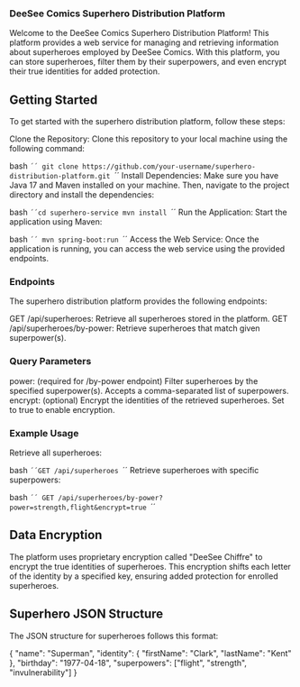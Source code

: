 ### DeeSee Comics Superhero Distribution Platform
Welcome to the DeeSee Comics Superhero Distribution Platform! This platform provides a web service for managing and retrieving information about superheroes employed by DeeSee Comics. With this platform, you can store superheroes, filter them by their superpowers, and even encrypt their true identities for added protection.

## Getting Started
To get started with the superhero distribution platform, follow these steps:

Clone the Repository: Clone this repository to your local machine using the following command:

bash
`´´
git clone https://github.com/your-username/superhero-distribution-platform.git
`´´
Install Dependencies: Make sure you have Java 17 and Maven installed on your machine. Then, navigate to the project directory and install the dependencies:

bash
`´´cd superhero-service
mvn install
`´´
Run the Application: Start the application using Maven:

bash
`´´
mvn spring-boot:run
`´´
Access the Web Service: Once the application is running, you can access the web service using the provided endpoints.

### Endpoints
The superhero distribution platform provides the following endpoints:

GET /api/superheroes: Retrieve all superheroes stored in the platform.
GET /api/superheroes/by-power: Retrieve superheroes that match given superpower(s).

### Query Parameters
power: (required for /by-power endpoint) Filter superheroes by the specified superpower(s). Accepts a comma-separated list of superpowers.
encrypt: (optional) Encrypt the identities of the retrieved superheroes. Set to true to enable encryption.

### Example Usage
Retrieve all superheroes:

bash
`´´GET /api/superheroes `´´
Retrieve superheroes with specific superpowers:

bash
`´´
GET /api/superheroes/by-power?power=strength,flight&encrypt=true
`´´
## Data Encryption
The platform uses proprietary encryption called "DeeSee Chiffre" to encrypt the true identities of superheroes. This encryption shifts each letter of the identity by a specified key, ensuring added protection for enrolled superheroes.

## Superhero JSON Structure
The JSON structure for superheroes follows this format:

{
    "name": "Superman",
    "identity": {
        "firstName": "Clark",
        "lastName": "Kent"
    },
    "birthday": "1977-04-18",
    "superpowers": ["flight", "strength", "invulnerability"]
}
